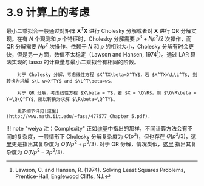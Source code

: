# 3.9 计算上的考虑

最小二乘拟合一般通过对矩阵 $\mathbf X^T\mathbf X$ 进行 Cholesky 分解或者对 $\mathbf X$ 进行 QR 分解实现。在有 $N$ 个观测和 $p$ 个特征时，Cholesky 分解需要 $p^3+Np^2/2$ 次操作，而 QR 分解需要 $Np^2$ 次操作。依赖于 $N$ 和 $p$ 的相对大小，Cholesky 分解有时会更快，但是另一方面，数值不太稳定（Lawson and Hansen, 1974[^1]）。通过 LAR 算法实现的 lasso 的计算量与最小二乘拟合有相同的阶数。

```{note} "weiya 注：Cholesky and QR decomposition for Least Squares"
    对于 Cholesky 分解，考虑线性方程 $X^TX\beta=X^TY$，若 $X^TX=\L\L^T$, 则转换为求解 $\L w=X^TY$ and $\L^T\beta=w$. 

    对于 QR 分解，考虑线性方程 $X\beta = Y$，若 $X = \Q\R$，则 $\Q\R\beta = Y=\Q\Q^TY$，所以转换为求解 $\R\beta=\Q^TY$。

    更多细节详见[这里](http://www.math.iit.edu/~fass/477577_Chapter_5.pdf).
```

!!! note "weiya 注：Complexity"
    正如[维基](https://en.wikipedia.org/wiki/Cholesky_decomposition)中指出的那样，不同计算方法会有不同的复杂度，一般情形下 Cholesky 分解复杂度为 $O(p^3)$，但也存在 $O(p^3/3)$，[这里](http://www.math.iit.edu/~fass/477577_Chapter_5.pdf)更是指出其复杂度为 $O(Np^2+p^3/3)$. 对于 QR 分解，情况类似，[这里](http://www.math.iit.edu/~fass/477577_Chapter_5.pdf) 指出其复杂度为 $O(Np^2-2p^3/3)$.

[^1]: Lawson, C. and Hansen, R. (1974). Solving Least Squares Problems, Prentice-Hall, Englewood Cliffs, NJ.
